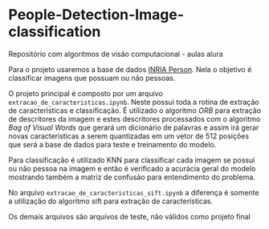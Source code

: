# People-Detection-Image-classification

Repositório com algoritmos de visão computacional - aulas alura

Para o projeto usaremos a base de dados [INRIA Person](http://pascal.inrialpes.fr/data/human/). Nela o objetivo é classificar imagens que possuam ou não pessoas.

O projeto principal é composto por um arquivo ``` extracao_de_caracteristicas.ipynb ```. Neste possui toda a rotina de extração de características e classificação. É utilizado o algoritmo *ORB* para extração de descritores da imagem e estes descritores processados com o algoritmo *Bag of Visual Words* que gerará um dicionário de palavras e assim irá gerar novas caracteristicas a serem quantizadas em um vetor de 512 posições que será a base de dados para teste e treinamento do modelo.

Para classificação é utilizado KNN para classificar cada imagem se possui ou não pessoa na imagem e então é verificado a acurácia geral do modelo mostrando também a matriz de confusão para entendimento do problema.

No arquivo ``` extracao_de_caracteristicas_sift.ipynb ``` a diferença é somente a utilização do algoritmo sift para extração de características.

Os demais arquivos são arquivos de teste, não válidos como projeto final